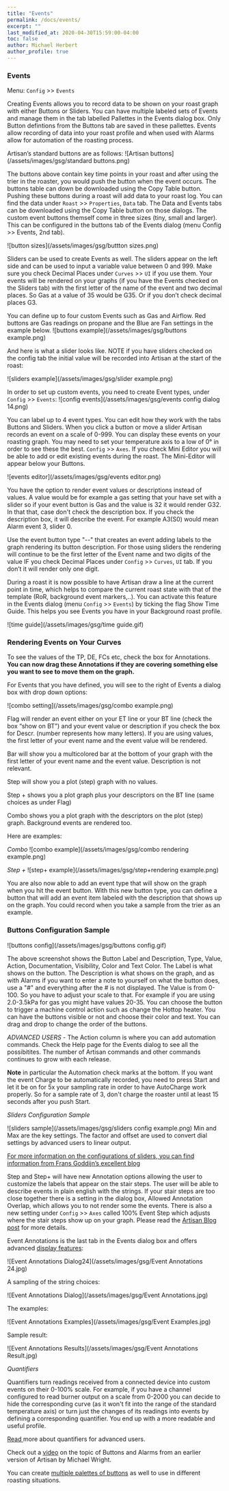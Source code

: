 ```yaml
---
title: "Events"
permalink: /docs/events/
excerpt: ""
last_modified_at: 2020-04-30T15:59:00-04:00
toc: false
author: Michael Herbert
author_profile: true
---
```


### Events

Menu: `Config` >> `Events`

Creating Events allows you to record data to be shown on your roast graph with either Buttons or Sliders.  You can have multiple labeled sets of Events and manage them in the tab labelled Pallettes in the Events dialog box. Only Button defintions from the Buttons tab are saved in these pallettes.  Events allow recording of data into your roast profile and when used with Alarms allow for automation of the roasting process.  

Artisan’s standard buttons are as follows:
![Artisan buttons](/assets/images/gsg/standard buttons.png)

The buttons above contain key time points in your roast and after using the trier in the roaster, you would push the button when the event occurs. The buttons table can down be downloaded using the Copy Table button. Pushing these buttons during a roast will add data to your roast log.  You can find the data under `Roast` >> `Properties`, `Data` tab.  The Data and Events tabs can be downloaded using the Copy Table button on those dialogs. The custom event buttons themself come in three sizes (tiny, small and larger). This can be configured in the buttons tab of the Events dialog (menu Config >> Events, 2nd tab).  

![button sizes](/assets/images/gsg/buttton sizes.png)

Sliders can be used to create Events as well.   The sliders appear on the left side and can be used to input a variable value between 0 and 999. Make sure you check Decimal Places under `Curves` >> `UI` if you use them.  Your events will be rendered on your graphs (if you have the Events checked on the Sliders tab) with the first letter of the name of the event and two decimal places.  So Gas at a value of 35 would be G35.  Or if you don’t check decimal places G3.  

You can define up to four custom Events such as Gas and Airflow. Red buttons are Gas readings on propane and the Blue are Fan settings in the example below.
![buttons example](/assets/images/gsg/buttons example.png)


And here is what a slider looks like. NOTE if you have sliders checked on the config tab the initial value will be recorded into Artisan at the start of the roast:

![sliders example](/assets/images/gsg/slider example.png)


In order to set up custom events, you need to create Event types, under `Config` >> `Events`:
![config events](/assets/images/gsg/events config dialog 14.png)

You can label up to 4 event types. You can edit how they work with the tabs Buttons and Sliders.  When you click a button or move a slider Artisan records an event on a scale of 0-999.  You can display these events on your roasting graph.  You may need to set your temperature axis to a low of 0° in order to see these the best.  `Config` >> `Axes`.  If you check Mini Editor you will be able to add or edit existing events during the roast.  The Mini-Editor will appear below your Buttons.  

![events editor](/assets/images/gsg/events editor.png)

You have the option to render event values or descriptions instead of values.  A value would be for example a gas setting that your have set with a slider so if your event button is Gas and the value is 32 it would render G32.  In that that, case don't check the description box.  If you check the description box, it will describe the event.  For example A3(S0) would mean Alarm event 3, slider 0.  

Use the event button type "--" that creates an event adding labels to the graph rendering its button description.  For those using sliders the rendering will continue to be the first letter of the Event name and two digits of the value IF you check Decimal Places under `Config` >> `Curves`, `UI` tab.  If you don’t it will render only one digit.  

During a roast it is now possible to have Artisan draw a line at the current point in time, which helps to compare the current roast state with that of the template (RoR, background event markers,..). You can activate this feature in the Events dialog (menu `Config` >> `Events`) by ticking the flag Show Time Guide.  This helps you see Events you have in your Background roast profile.

![time guide](/assets/images/gsg/time guide.gif)


### Rendering Events on Your Curves

To see the values of the TP, DE, FCs etc, check the box for Annotations.  **You can now drag these Annotations if they are covering something else you want to see to move them on the graph.** 

For Events that you have defined, you will see to the right of Events a dialog box with drop down options:

![combo setting](/assets/images/gsg/combo example.png)

Flag will render an event either on your ET line or your BT line (check the box “show on BT”) and your event value or description if you check the box for Descr. (number represents how many letters).  If you are using values, the first letter of your event name and the event value will be rendered.  

Bar will show you a multicolored bar at the bottom of your graph with the first letter of your event name and the event value. Description is not relevant.

Step will show you a plot (step) graph with no values.  

Step + shows you a plot graph plus your descriptors on the BT line (same choices as under Flag)

Combo shows you a plot graph with the descriptors on the plot (step) graph. Background events are rendered too.  

Here are examples:

*Combo*
![combo example](/assets/images/gsg/combo rendering example.png)


*Step +*
![step+ example](/assets/images/gsg/step+rendering example.png)

You are also now able to add an event type that will show on the graph when you hit the event button.  With this new button type, you can define a button that will add an event item labeled with the description that shows up on the graph. You could record when you take a sample from the trier as an example.  


### Buttons Configuration Sample

![buttons config](/assets/images/gsg/buttons config.gif)

The above screenshot shows the Button Label and Description, Type, Value, Action, Documentation, Visibility, Color and Text Color.  The Label is what shows on the button.  The Description is what shows on the graph, and as with Alarms if you want to enter a note to yourself on what the button does, use a "#" and everything after the # is not displayed.  The Value is from 0-100.  So you have to adjust your scale to that.  For example if you are using 2.0-3.5kPa for gas you might have values 20-35.  You can choose the button to trigger a machine control action such as change the Hottop heater.  You can have the buttons visible or not and choose their color and text.  You can drag and drop to change the order of the buttons.  

*ADVANCED USERS* - The Action column is where you can add automation commands.  Check the Help page for the Events dialog to see all the possibitites.  The number of Artisan commands and other commands continues to grow with each release.  

**Note** in particular the Automation check marks at the bottom. If you want the event Charge to be automatically recorded, you need to press Start and let it be on for 5x your sampling rate in order to have AutoCharge work properly.  So for a sample rate of 3, don't charge the roaster until at least 15 seconds after you push Start.    

*Sliders Configuration Sample*

![sliders sample](/assets/images/gsg/sliders config example.png)  Min and Max are the key settings.  The factor and offset are used to convert dial settings by advanced users to linear output.

[For more information on the configurations of sliders, you can find information from Frans Goddijn’s excellent blog](http://kostverlorenvaart.blogspot.nl/2018/03/sliders-and-offsets-in-artisan.html)



Step and Step+ will have new Annotation options allowing the user to customize the labels that appear on the stair steps.  The user will be able to describe events in plain english with the strings. If your stair steps are too close together there is a setting in the dialog box, Allowed Annotation Overlap, which allows you to not render some the events.  There is also a new setting under `Config` >> `Axes` called 100% Event Step which adjusts where the stair steps show up on your graph.  Please read the [Artisan Blog post](https://artisan-roasterscope.blogspot.com/2020/05/special-events-annotations.html) for more details.

Event Annotations is the last tab in the Events dialog box and offers advanced [display features](https://artisan-roasterscope.blogspot.com/2020/05/special-events-annotations.html):

![Event Annotations Dialog24](/assets/images/gsg/Event Annotations 24.jpg)

A sampling of the string choices:

![Event Annotations Dialog](/assets/images/gsg/Event Annotations.jpg)

The examples:

![Event Annotations Examples](/assets/images/gsg/Event Examples.jpg)

Sample result:

![Event Annotations Results](/assets/images/gsg/Event Annotations Result.jpg)


*Quantifiers*

Quantifiers turn readings received from a connected device into custom events on their 0-100% scale. For example, if you have a channel configured to read burner output on a scale from 0-2000 you can decide to hide the corresponding curve (as it won't fit into the range of the standard temperature axis) or turn just the changes of its readings into events by defining a corresponding quantifier. You end up with a more readable and useful profile.

[Read ](https://artisan-roasterscope.blogspot.com/2014/04/event-quantifiers.html)more about quantifiers for advanced users.

Check out a [video](https://www.youtube.com/watch?time_continue=321&v=IrvC9dPqgjE) on the topic of Buttons and Alarms from an earlier version of Artisan by Michael Wright.

You can create [multiple palettes of buttons](https://artisan-roasterscope.blogspot.com/2013/02/events-buttons-and-palettes.html) as well to use in different roasting situations.
